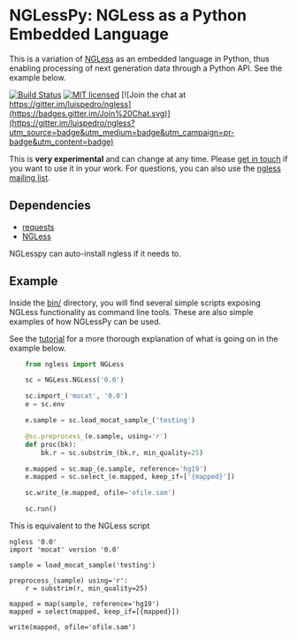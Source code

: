 # NGLessPy: NGLess as a Python Embedded Language

This is a variation of [NGLess](http://ngless.embl.de) as an embedded language
in Python, thus enabling processing of next generation data through a Python
API. See the example below.

[![Build Status](https://travis-ci.org/luispedro/nglesspy.svg?branch=master)](https://travis-ci.org/luispedro/nglesspy)
[![MIT licensed](https://img.shields.io/badge/license-MIT-blue.svg)](https://raw.githubusercontent.com/hyperium/hyper/master/LICENSE)
[![Join the chat at https://gitter.im/luispedro/ngless](https://badges.gitter.im/Join%20Chat.svg)](https://gitter.im/luispedro/ngless?utm_source=badge&utm_medium=badge&utm_campaign=pr-badge&utm_content=badge)

This is **very experimental** and can change at any time. Please [get in
touch](mailto:coelho@embl.de) if you want to use it in your work. For
questions, you can also use the [ngless mailing
list](https://groups.google.com/forum/#!forum/ngless).

## Dependencies

- [requests](http://docs.python-requests.org/)
- [NGLess](http://ngless.embl.de)

NGLesspy can auto-install ngless if it needs to.


## Example


Inside the [bin/](https://github.com/luispedro/nglesspy/tree/master/bin)
directory, you will find several simple scripts exposing NGLess functionality
as command line tools. These are also simple examples of how NGLessPy can be
used.

See the [tutorial](http://ngless.embl.de/nglesspy.html) for a more thorough
explanation of what is going on in the example below.

```python
    from ngless import NGLess

    sc = NGLess.NGLess('0.0')

    sc.import_('mocat', '0.0')
    e = sc.env

    e.sample = sc.load_mocat_sample_('testing')

    @sc.preprocess_(e.sample, using='r')
    def proc(bk):
        bk.r = sc.substrim_(bk.r, min_quality=25)

    e.mapped = sc.map_(e.sample, reference='hg19')
    e.mapped = sc.select_(e.mapped, keep_if=['{mapped}'])

    sc.write_(e.mapped, ofile='ofile.sam')

    sc.run()
```

This is equivalent to the NGLess script


    ngless '0.0'
    import 'mocat' version '0.0'

    sample = load_mocat_sample('testing')

    preprocess_(sample) using='r':
        r = substrim(r, min_quality=25)

    mapped = map(sample, reference='hg19')
    mapped = select(mapped, keep_if=[{mapped}])

    write(mapped, ofile='ofile.sam')
